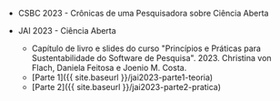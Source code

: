 * CSBC 2023 - Crônicas de uma Pesquisadora sobre Ciência Aberta

* JAI 2023 - Ciência Aberta
   * Capítulo de livro e slides do curso "Princípios e Práticas para Sustentabilidade do Software de Pesquisa". 2023. Christina von Flach, Daniela Feitosa e Joenio M. Costa.
   * [Parte 1]({{ site.baseurl }}/jai2023-parte1-teoria)
   * [Parte 2]({{ site.baseurl }}/jai2023-parte2-pratica)


